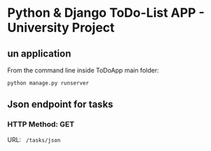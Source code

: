 # Python & Django ToDo-List APP - University Project

## un application
From the command line inside ToDoApp main folder:

<code>python manage.py runserver</code>

## Json endpoint for tasks
### HTTP Method: GET
URL: <code> /tasks/json </code>